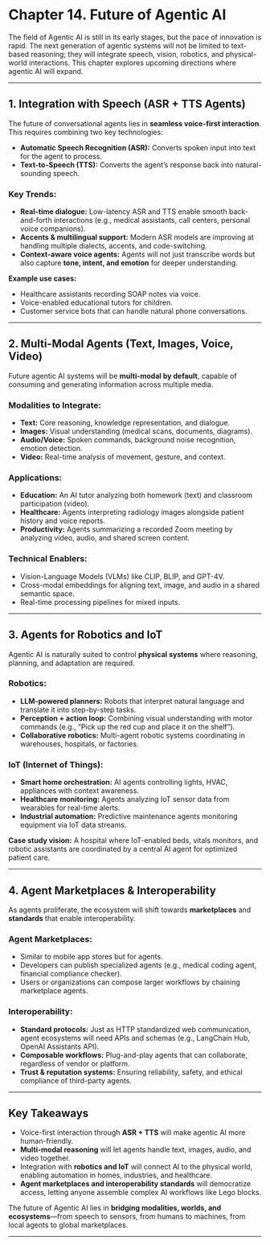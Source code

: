 # **Chapter 14. Future of Agentic AI**

The field of Agentic AI is still in its early stages, but the pace of innovation is rapid. The next generation of agentic systems will not be limited to text-based reasoning; they will integrate speech, vision, robotics, and physical-world interactions. This chapter explores upcoming directions where agentic AI will expand.

---

## 1. Integration with Speech (ASR + TTS Agents)

The future of conversational agents lies in **seamless voice-first interaction**. This requires combining two key technologies:

* **Automatic Speech Recognition (ASR):** Converts spoken input into text for the agent to process.
* **Text-to-Speech (TTS):** Converts the agent’s response back into natural-sounding speech.

### Key Trends:

* **Real-time dialogue:** Low-latency ASR and TTS enable smooth back-and-forth interactions (e.g., medical assistants, call centers, personal voice companions).
* **Accents & multilingual support:** Modern ASR models are improving at handling multiple dialects, accents, and code-switching.
* **Context-aware voice agents:** Agents will not just transcribe words but also capture **tone, intent, and emotion** for deeper understanding.

**Example use cases:**

* Healthcare assistants recording SOAP notes via voice.
* Voice-enabled educational tutors for children.
* Customer service bots that can handle natural phone conversations.

---

## 2. Multi-Modal Agents (Text, Images, Voice, Video)

Future agentic AI systems will be **multi-modal by default**, capable of consuming and generating information across multiple media.

### Modalities to Integrate:

* **Text:** Core reasoning, knowledge representation, and dialogue.
* **Images:** Visual understanding (medical scans, documents, diagrams).
* **Audio/Voice:** Spoken commands, background noise recognition, emotion detection.
* **Video:** Real-time analysis of movement, gesture, and context.

### Applications:

* **Education:** An AI tutor analyzing both homework (text) and classroom participation (video).
* **Healthcare:** Agents interpreting radiology images alongside patient history and voice reports.
* **Productivity:** Agents summarizing a recorded Zoom meeting by analyzing video, audio, and shared screen content.

### Technical Enablers:

* Vision-Language Models (VLMs) like CLIP, BLIP, and GPT-4V.
* Cross-modal embeddings for aligning text, image, and audio in a shared semantic space.
* Real-time processing pipelines for mixed inputs.

---

## 3. Agents for Robotics and IoT

Agentic AI is naturally suited to control **physical systems** where reasoning, planning, and adaptation are required.

### Robotics:

* **LLM-powered planners:** Robots that interpret natural language and translate it into step-by-step tasks.
* **Perception + action loop:** Combining visual understanding with motor commands (e.g., “Pick up the red cup and place it on the shelf”).
* **Collaborative robotics:** Multi-agent robotic systems coordinating in warehouses, hospitals, or factories.

### IoT (Internet of Things):

* **Smart home orchestration:** AI agents controlling lights, HVAC, appliances with context awareness.
* **Healthcare monitoring:** Agents analyzing IoT sensor data from wearables for real-time alerts.
* **Industrial automation:** Predictive maintenance agents monitoring equipment via IoT data streams.

**Case study vision:** A hospital where IoT-enabled beds, vitals monitors, and robotic assistants are coordinated by a central AI agent for optimized patient care.

---

## 4. Agent Marketplaces & Interoperability

As agents proliferate, the ecosystem will shift towards **marketplaces** and **standards** that enable interoperability.

### Agent Marketplaces:

* Similar to mobile app stores but for agents.
* Developers can publish specialized agents (e.g., medical coding agent, financial compliance checker).
* Users or organizations can compose larger workflows by chaining marketplace agents.

### Interoperability:

* **Standard protocols:** Just as HTTP standardized web communication, agent ecosystems will need APIs and schemas (e.g., LangChain Hub, OpenAI Assistants API).
* **Composable workflows:** Plug-and-play agents that can collaborate, regardless of vendor or platform.
* **Trust & reputation systems:** Ensuring reliability, safety, and ethical compliance of third-party agents.

---

## Key Takeaways

* Voice-first interaction through **ASR + TTS** will make agentic AI more human-friendly.
* **Multi-modal reasoning** will let agents handle text, images, audio, and video together.
* Integration with **robotics and IoT** will connect AI to the physical world, enabling automation in homes, industries, and healthcare.
* **Agent marketplaces and interoperability standards** will democratize access, letting anyone assemble complex AI workflows like Lego blocks.

The future of Agentic AI lies in **bridging modalities, worlds, and ecosystems**—from speech to sensors, from humans to machines, from local agents to global marketplaces.

---


